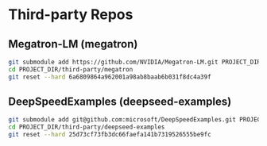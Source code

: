 # Third-party Repos

## Megatron-LM (megatron)

```bash
git submodule add https://github.com/NVIDIA/Megatron-LM.git PROJECT_DIR/third-party/megatron
cd PROJECT_DIR/third-party/megatron
git reset --hard 6a6809864a962001a98ab8baab6b031f8dc4a39f 
```

##  DeepSpeedExamples (deepseed-examples)

```bash
git submodule add git@github.com:microsoft/DeepSpeedExamples.git PROJECT_DIR/third-party/deepseed-examples
cd PROJECT_DIR/third-party/deepseed-examples
git reset --hard 25d73cf73fb3dc66faefa141b7319526555be9fc 
```
